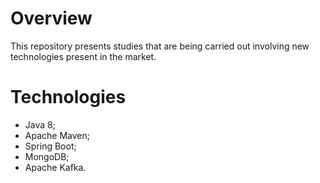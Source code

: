 # Overview
This repository presents studies that are being carried out involving new technologies present in the market.

# Technologies

- Java 8;
- Apache Maven;
- Spring Boot;
- MongoDB;
- Apache Kafka.